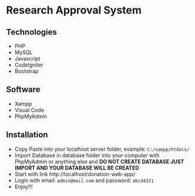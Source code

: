 # Research Approval System

## Technologies
- PHP
- MySQL
- Javascript
- CodeIgniter
- Bootstrap

## Software
- Xampp
- Visual Code
- PhpMyAdmin

## Installation
* Copy Paste into your localhost server folder, example: ```C:/xampp/htdocs/```
* Import Database in database folder into your computer with PhpMyAdmin or anything else and **DO NOT CREATE DATABASE JUST IMPORT AND YOUR DATABASE WILL BE CREATED**
* Start with link http://localhost/donation-web-app/
* Login with email: ```admin@mail.com``` and password: ```abcd4321```
* Enjoy!!!
